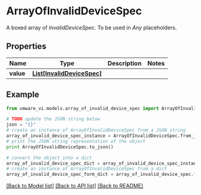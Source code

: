 # ArrayOfInvalidDeviceSpec

A boxed array of *InvalidDeviceSpec*. To be used in *Any* placeholders. 

## Properties
Name | Type | Description | Notes
------------ | ------------- | ------------- | -------------
**value** | [**List[InvalidDeviceSpec]**](InvalidDeviceSpec.md) |  | 

## Example

```python
from vmware_vi.models.array_of_invalid_device_spec import ArrayOfInvalidDeviceSpec

# TODO update the JSON string below
json = "{}"
# create an instance of ArrayOfInvalidDeviceSpec from a JSON string
array_of_invalid_device_spec_instance = ArrayOfInvalidDeviceSpec.from_json(json)
# print the JSON string representation of the object
print ArrayOfInvalidDeviceSpec.to_json()

# convert the object into a dict
array_of_invalid_device_spec_dict = array_of_invalid_device_spec_instance.to_dict()
# create an instance of ArrayOfInvalidDeviceSpec from a dict
array_of_invalid_device_spec_form_dict = array_of_invalid_device_spec.from_dict(array_of_invalid_device_spec_dict)
```
[[Back to Model list]](../README.md#documentation-for-models) [[Back to API list]](../README.md#documentation-for-api-endpoints) [[Back to README]](../README.md)


